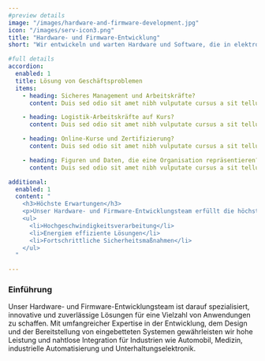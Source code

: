 ```yaml
---
#preview details
image: "/images/hardware-and-firmware-development.jpg"
icon: "/images/serv-icon3.png"
title: "Hardware- und Firmware-Entwicklung"
short: "Wir entwickeln und warten Hardware und Software, die in elektronischen Geräten verwendet werden."

#full details
accordion:
  enabled: 1
  title: Lösung von Geschäftsproblemen
  items:
    - heading: Sicheres Management und Arbeitskräfte?
      content: Duis sed odio sit amet nibh vulputate cursus a sit tellus a odio tincdunt ilm auctor Class apten sociosqu a ds Etiam ante ex fermentum litora aorquper conuauris ine odi. Duis sed odio sit amet nibh vulputate cursus a sit tellus a odio tincdunt ilm auctor Class apten sociosqu a ds Et iam ante ex fermentum litora aorquper conuauris ine odi.

    - heading: Logistik-Arbeitskräfte auf Kurs?
      content: Duis sed odio sit amet nibh vulputate cursus a sit tellus a odio tincdunt ilm auctor Class apten sociosqu a ds Etiam ante ex fermentum litora aorquper conuauris ine odi. Duis sed odio sit amet nibh vulputate cursus a sit tellus a odio tincdunt ilm auctor Class apten sociosqu a ds Et iam ante ex fermentum litora aorquper conuauris ine odi.

    - heading: Online-Kurse und Zertifizierung?
      content: Duis sed odio sit amet nibh vulputate cursus a sit tellus a odio tincdunt ilm auctor Class apten sociosqu a ds Etiam ante ex fermentum litora aorquper conuauris ine odi. Duis sed odio sit amet nibh vulputate cursus a sit tellus a odio tincdunt ilm auctor Class apten sociosqu a ds Et iam ante ex fermentum litora aorquper conuauris ine odi.

    - heading: Figuren und Daten, die eine Organisation repräsentieren?
      content: Duis sed odio sit amet nibh vulputate cursus a sit tellus a odio tincdunt ilm auctor Class apten sociosqu a ds...

additional:
  enabled: 1
  content: "
    <h3>Höchste Erwartungen</h3>
    <p>Unser Hardware- und Firmware-Entwicklungsteam erfüllt die höchsten Erwartungen, indem es zuverlässige und leistungsstarke Systeme entwickelt, die auf Ihre Bedürfnisse zugeschnitten sind.</p>
    <ul>
      <li>Hochgeschwindigkeitsverarbeitung</li>
      <li>Energiem effiziente Lösungen</li>
      <li>Fortschrittliche Sicherheitsmaßnahmen</li>
    </ul>
  "

---
```


### Einführung

Unser Hardware- und Firmware-Entwicklungsteam ist darauf spezialisiert, innovative und zuverlässige Lösungen für eine Vielzahl von Anwendungen zu schaffen. Mit umfangreicher Expertise in der Entwicklung, dem Design und der Bereitstellung von eingebetteten Systemen gewährleisten wir hohe Leistung und nahtlose Integration für Industrien wie Automobil, Medizin, industrielle Automatisierung und Unterhaltungselektronik.
